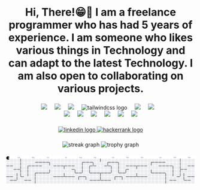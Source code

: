 <h1 align="center">Hi, There!😁👋 I am a freelance programmer who has had 5 years of experience. I am someone who likes various things in Technology and can adapt to the latest Technology. I am also open to collaborating on various projects.</h1>

###

<div align="center">
  <img src="https://skillicons.dev/icons?i=python" height="60"/>
  <img width="12" />
  <img src="https://skillicons.dev/icons?i=flutter" height="60"/>
  <img width="12" />
  <img src="https://skillicons.dev/icons?i=laravel" height="60"/>
  <img width="12" />
  <img src="https://skillicons.dev/icons?i=tailwind" height="60" alt="tailwindcss logo"  />
  <img width="12" />
  <img src="https://skillicons.dev/icons?i=mysql" height="60"/>
  <img width="12" />
  <img src="https://skillicons.dev/icons?i=cpp" height="60"/>
  <img width="12" /><br>
  <img src="https://skillicons.dev/icons?i=c" height="60"/>
  <img width="12" />
  <img src="https://skillicons.dev/icons?i=flask" height="60"/>
  <img width="12" />
  <img src="https://skillicons.dev/icons?i=django" height="60"/>
  <img width="12" />
  <img src="https://skillicons.dev/icons?i=bootstrap" height="60"/>
  <img width="12" />
  <img src="https://skillicons.dev/icons?i=aws" height="60"/>
  <img width="12" />
  <img src="https://skillicons.dev/icons?i=linux" height="60"/>
</div>

###

<div align="center">
  <a href="https://linkedin.com/in/syahrul-agung">
    <img src="https://img.shields.io/static/v1?message=LinkedIn&logo=linkedin&label=&color=0077B5&logoColor=white&labelColor=&style=for-the-badge" height="25" alt="linkedin logo"  />
  </a>
  <a href="https://www.hackerrank.com/profile/securityxploit7">
    <img src="[https://img.shields.io/static/v1?message=LinkedIn&logo=linkedin&label=&color=0077B5&logoColor=white&labelColor=&style=for-the-badge](https://img.shields.io/badge/-Hackerrank-2EC866?style=for-the-badge&logo=HackerRank&logoColor=white)" height="25" alt="hackerrank logo"/>
  </a>
</div>

###

<div align="center">
  <img src="https://streak-stats.demolab.com?user=maurodesouza&locale=en&mode=daily&theme=dracula&hide_border=false&border_radius=5&order=3" height="150" alt="streak graph"  />
  <img src="https://github-profile-trophy.vercel.app?username=maurodesouza&theme=dracula&column=-1&row=1&margin-w=8&margin-h=8&no-bg=false&no-frame=false&order=4" height="150" alt="trophy graph"  />
</div>

###

<picture>
  <source media="(prefers-color-scheme: dark)" srcset="https://raw.githubusercontent.com/abozanona/abozanona/output/pacman-contribution-graph-dark.svg">
  <source media="(prefers-color-scheme: light)" srcset="https://raw.githubusercontent.com/abozanona/abozanona/output/pacman-contribution-graph.svg">
  <img alt="pacman contribution graph" src="https://raw.githubusercontent.com/abozanona/abozanona/output/pacman-contribution-graph.svg">
</picture>

###
